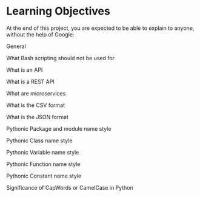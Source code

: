 # Learning Objectives
At the end of this project, you are expected to be able to explain to anyone, without the help of Google:

General

What Bash scripting should not be used for

What is an API

What is a REST API

What are microservices

What is the CSV format

What is the JSON format

Pythonic Package and module name style

Pythonic Class name style

Pythonic Variable name style

Pythonic Function name style

Pythonic Constant name style

Significance of CapWords or CamelCase in Python
